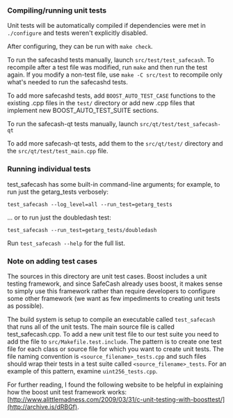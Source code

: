 ### Compiling/running unit tests

Unit tests will be automatically compiled if dependencies were met in `./configure`
and tests weren't explicitly disabled.

After configuring, they can be run with `make check`.

To run the safecashd tests manually, launch `src/test/test_safecash`. To recompile
after a test file was modified, run `make` and then run the test again. If you
modify a non-test file, use `make -C src/test` to recompile only what's needed
to run the safecashd tests.

To add more safecashd tests, add `BOOST_AUTO_TEST_CASE` functions to the existing
.cpp files in the `test/` directory or add new .cpp files that
implement new BOOST_AUTO_TEST_SUITE sections.

To run the safecash-qt tests manually, launch `src/qt/test/test_safecash-qt`

To add more safecash-qt tests, add them to the `src/qt/test/` directory and
the `src/qt/test/test_main.cpp` file.

### Running individual tests

test_safecash has some built-in command-line arguments; for
example, to run just the getarg_tests verbosely:

    test_safecash --log_level=all --run_test=getarg_tests

... or to run just the doubledash test:

    test_safecash --run_test=getarg_tests/doubledash

Run `test_safecash --help` for the full list.

### Note on adding test cases

The sources in this directory are unit test cases.  Boost includes a
unit testing framework, and since SafeCash already uses boost, it makes
sense to simply use this framework rather than require developers to
configure some other framework (we want as few impediments to creating
unit tests as possible).

The build system is setup to compile an executable called `test_safecash`
that runs all of the unit tests.  The main source file is called
test_safecash.cpp. To add a new unit test file to our test suite you need 
to add the file to `src/Makefile.test.include`. The pattern is to create 
one test file for each class or source file for which you want to create 
unit tests.  The file naming convention is `<source_filename>_tests.cpp` 
and such files should wrap their tests in a test suite 
called `<source_filename>_tests`. For an example of this pattern, 
examine `uint256_tests.cpp`.

For further reading, I found the following website to be helpful in
explaining how the boost unit test framework works:
[http://www.alittlemadness.com/2009/03/31/c-unit-testing-with-boosttest/](http://archive.is/dRBGf).
